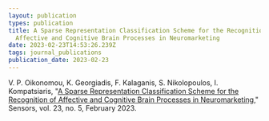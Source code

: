 ```yaml
---
layout: publication
types: publication
title: A Sparse Representation Classification Scheme for the Recognition of
  Affective and Cognitive Brain Processes in Neuromarketing
date: 2023-02-23T14:53:26.239Z
tags: journal_publications
publication_date: 2023-02-23
---
```

V. P. Oikonomou, K. Georgiadis, F. Kalaganis, S. Nikolopoulos, I. Kompatsiaris, "[A Sparse Representation Classification Scheme for the Recognition of Affective and Cognitive Brain Processes in Neuromarketing](https://www.mdpi.com/1424-8220/23/5/2480)," Sensors, vol. 23, no. 5, February 2023.